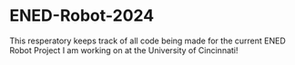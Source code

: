 # ENED-Robot-2024
This resperatory keeps track of all code being made for the current ENED Robot Project I am working on at the University of Cincinnati!
